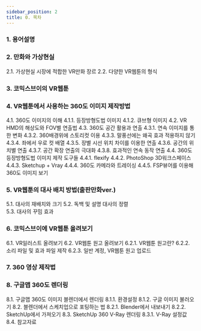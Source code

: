 ```yaml
---
sidebar_position: 2
title: 0. 목차
---
```


### 1. 용어설명
### 2. 만화와 가상현실
   2.1. 가상현실 시장에 적합한 VR만화 장르
   2.2. 다양한 VR웹툰의 형식
### 3. 코믹스브이의 VR웹툰
### 4. VR웹툰에서 사용하는 360도 이미지 제작방법
   4.1. 360도 이미지의 이해
    4.1.1. 등장방형도법 이미지
    4.1.2. 큐브형 이미지
   4.2. VR HMD의 해상도와 FOV별 연출법
   4.3. 360도 공간 활용과 연출
    4.3.1. 연속 이미지를 통한 변화
    4.3.2. 360배경위에 스토리컷 이용
    4.3.3. 말풍선에는 왜곡 효과 적용하지 않기
    4.3.4. 좌에서 우로 컷 배열
    4.3.5. 장별 시선 위치 차이를 이용한 연출
    4.3.6. 공간의 위치별 연출
    4.3.7. 공간 확장 연출의 극대화 
    4.3.8. 효과적인 연속 동작 연출 
   4.4. 360도 등장방형도법 이미지 제작 도구들
    4.4.1. flexify 
    4.4.2. PhotoShop 3D워크스페이스
    4.4.3. Sketchup + Vray
    4.4.4. 360도 카메라와 트레이싱
    4.4.5. FSP뷰어를 이용해 360도 이미지 보기
### 5. VR웹툰의 대사 배치 방법(출판만화ver.)
   5.1. 대사의 재배치와 크기
   5.2. 독백 및 설명 대사의 정렬   
   5.3. 대사의 꾸밈 효과
### 6. 코믹스브이에 VR웹툰 올려보기
   6.1. VR일러스트 올려보기
   6.2. VR웹툰 원고 올려보기
    6.2.1. VR웹툰 원고란?
    6.2.2. 소리 파일 및 효과 파일 제작
    6.2.3. 일반 계정, VR웹툰 원고 업로드
### 7. 360 영상 제작법
### 8. 구글맵 360도 렌더링
  8.1. 구글맵 360도 이미지 블렌더에서 렌더링
    8.1.1. 환경설정
    8.1.2. 구글 이미지 불러오기
  8.2. 블렌더에서 스케치업으로 포팅하는 법
    8.2.1. Blender에서 내보내기
    8.2.2. SketchUp에서 가져오기
  8.3. SketchUp 360 V-Ray 렌더링
    8.3.1. V-Ray 설정값
  8.4. 참고자료
